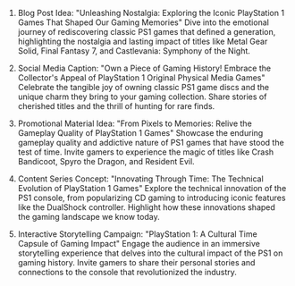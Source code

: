 1. Blog Post Idea: "Unleashing Nostalgia: Exploring the Iconic PlayStation 1 Games That Shaped Our Gaming Memories"
   Dive into the emotional journey of rediscovering classic PS1 games that defined a generation, highlighting the nostalgia and lasting impact of titles like Metal Gear Solid, Final Fantasy 7, and Castlevania: Symphony of the Night.

2. Social Media Caption: "Own a Piece of Gaming History! Embrace the Collector's Appeal of PlayStation 1 Original Physical Media Games"
   Celebrate the tangible joy of owning classic PS1 game discs and the unique charm they bring to your gaming collection. Share stories of cherished titles and the thrill of hunting for rare finds.

3. Promotional Material Idea: "From Pixels to Memories: Relive the Gameplay Quality of PlayStation 1 Games"
   Showcase the enduring gameplay quality and addictive nature of PS1 games that have stood the test of time. Invite gamers to experience the magic of titles like Crash Bandicoot, Spyro the Dragon, and Resident Evil.

4. Content Series Concept: "Innovating Through Time: The Technical Evolution of PlayStation 1 Games"
   Explore the technical innovation of the PS1 console, from popularizing CD gaming to introducing iconic features like the DualShock controller. Highlight how these innovations shaped the gaming landscape we know today.

5. Interactive Storytelling Campaign: "PlayStation 1: A Cultural Time Capsule of Gaming Impact"
   Engage the audience in an immersive storytelling experience that delves into the cultural impact of the PS1 on gaming history. Invite gamers to share their personal stories and connections to the console that revolutionized the industry.